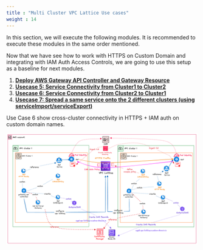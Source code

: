 ```yaml
---
title : "Multi Cluster VPC Lattice Use cases"
weight : 14
---
```


In this section, we will execute the following modules. It is recommended to execute these modules in the same order mentioned.

Now that we have see how to work with HTTPS on Custom Domain and integrating with IAM Auth Access Controls, we are going to use this setup as a baseline for next modules.

1. [**Deploy AWS Gateway API Controller and Gateway Resource**](1-deploy-gw-api-controller)
2. [**Usecase 5: Service Connectivity from Cluster1 to Cluster2**](2-service-connect-from-cluster1-to-cluster2)
3. [**Usecase 6: Service Connectivity from Cluster2 to Cluster1**](3-service-connect-from-cluster2-to-cluster1)
4. [**Usecase 7: Spread a same service onto the 2 different clusters (using serviceImport/serviceExport)**](4-export-import-services)

Use Case 6 show cross-cluster connectivity in HTTPS + IAM auth on custom domain names.

![](/static/images/6-network-security/2-vpc-lattice-service-access/lattice-usecase6.png)